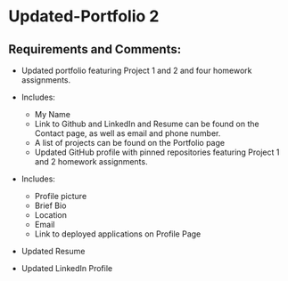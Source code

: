 # Updated-Portfolio 2
## Requirements and Comments:

* Updated portfolio featuring Project 1 and 2 and four homework assignments.

* Includes:

  * My Name
  * Link to Github and LinkedIn and Resume can be found on the Contact page, as well as email and phone number.
  * A list of projects can be found on the Portfolio page
  * Updated GitHub profile with pinned repositories featuring Project 1 and 2 homework assignments.
  
* Includes:

  * Profile picture
  * Brief Bio
  * Location
  * Email
  * Link to deployed applications on Profile Page

* Updated Resume

* Updated LinkedIn Profile
